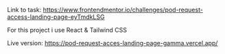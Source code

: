 Link to task: https://www.frontendmentor.io/challenges/pod-request-access-landing-page-eyTmdkLSG

For this project i use React & Tailwind CSS

Live version: https://pod-request-acces-landing-page-gamma.vercel.app/
